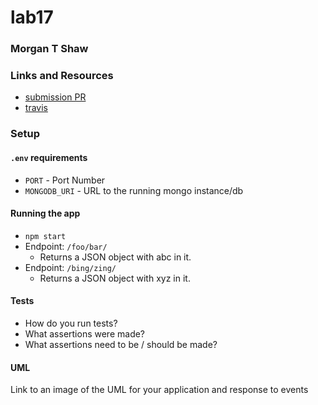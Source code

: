 # lab17

### Morgan T Shaw

### Links and Resources
* [submission PR](https://github.com/morgan-401-advanced-javascript/lab17/pull/1)
* [travis](https://travis-ci.com/morgan-401-advanced-javascript/lab17)

### Setup
#### `.env` requirements
* `PORT` - Port Number
* `MONGODB_URI` - URL to the running mongo instance/db

#### Running the app
* `npm start`
* Endpoint: `/foo/bar/`
  * Returns a JSON object with abc in it.
* Endpoint: `/bing/zing/`
  * Returns a JSON object with xyz in it.
  
#### Tests
* How do you run tests?
* What assertions were made?
* What assertions need to be / should be made?

#### UML
Link to an image of the UML for your application and response to events